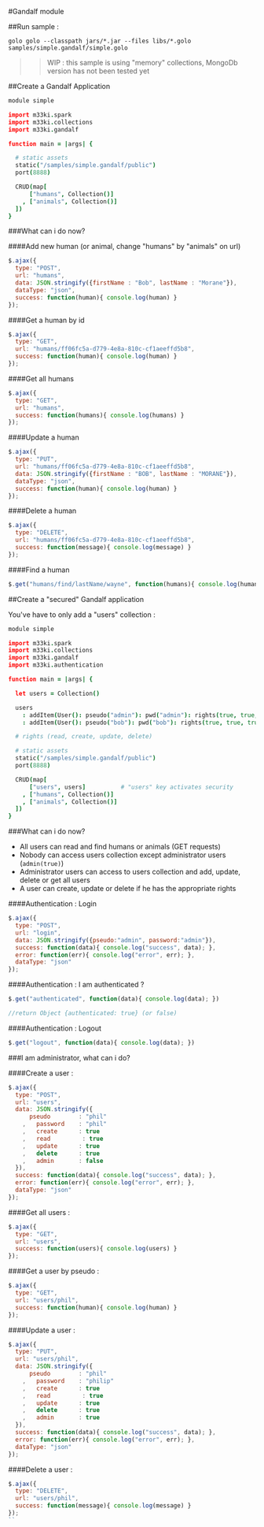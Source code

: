 #Gandalf module

##Run sample :

`golo golo --classpath jars/*.jar --files libs/*.golo samples/simple.gandalf/simple.golo`

>>WIP : this sample is using "memory" collections, MongoDb version has not been tested yet

##Create a Gandalf Application

```coffeescript
module simple

import m33ki.spark
import m33ki.collections
import m33ki.gandalf

function main = |args| {

  # static assets
  static("/samples/simple.gandalf/public")
  port(8888)

  CRUD(map[
      ["humans", Collection()]
    , ["animals", Collection()]
  ])
}
```

###What can i do now?

####Add new human (or animal, change "humans" by "animals" on url)

```javascript
$.ajax({
  type: "POST",
  url: "humans",
  data: JSON.stringify({firstName : "Bob", lastName : "Morane"}),
  dataType: "json",
  success: function(human){ console.log(human) }
});
```

####Get a human by id

```javascript
$.ajax({
  type: "GET",
  url: "humans/ff06fc5a-d779-4e8a-810c-cf1aeeffd5b8",
  success: function(human){ console.log(human) }
});
```

####Get all humans

```javascript
$.ajax({
  type: "GET",
  url: "humans",
  success: function(humans){ console.log(humans) }
});
```

####Update a human

```javascript
$.ajax({
  type: "PUT",
  url: "humans/ff06fc5a-d779-4e8a-810c-cf1aeeffd5b8",
  data: JSON.stringify({firstName : "BOB", lastName : "MORANE"}),
  dataType: "json",
  success: function(human){ console.log(human) }
});
```

####Delete a human

```javascript
$.ajax({
  type: "DELETE",
  url: "humans/ff06fc5a-d779-4e8a-810c-cf1aeeffd5b8",
  success: function(message){ console.log(message) }
});
```

####Find a human

```javascript
$.get("humans/find/lastName/wayne", function(humans){ console.log(humans); })
```

##Create a "secured" Gandalf application

You've have to only add a "users" collection :

```coffeescript
module simple

import m33ki.spark
import m33ki.collections
import m33ki.gandalf
import m33ki.authentication

function main = |args| {

  let users = Collection()

  users
    : addItem(User(): pseudo("admin"): pwd("admin"): rights(true, true, true, true): admin(true))
    : addItem(User(): pseudo("bob"): pwd("bob"): rights(true, true, true, false))

  # rights (read, create, update, delete)

  # static assets
  static("/samples/simple.gandalf/public")
  port(8888)

  CRUD(map[
      ["users", users]          # "users" key activates security
    , ["humans", Collection()]
    , ["animals", Collection()]
  ])
}
```

###What can i do now?

- All users can read and find humans or animals (GET requests)
- Nobody can access users collection except administrator users (`admin(true)`)
- Administrator users can access to users collection and add, update, delete or get all users
- A user can create, update or delete if he has the appropriate rights

####Authentication : Login

```javascript
$.ajax({
  type: "POST",
  url: "login",
  data: JSON.stringify({pseudo:"admin", password:"admin"}),
  success: function(data){ console.log("success", data); },
  error: function(err){ console.log("error", err); },
  dataType: "json"
});
```

####Authentication : I am authenticated ?

```javascript
$.get("authenticated", function(data){ console.log(data); })

//return Object {authenticated: true} (or false)
```

####Authentication : Logout

```javascript
$.get("logout", function(data){ console.log(data); })
```

###I am administrator, what can i do?

####Create a user :

```javascript
$.ajax({
  type: "POST",
  url: "users",
  data: JSON.stringify({
      pseudo 		: "phil"
    ,	password 	: "phil"
    ,	create 		: true
    ,	read 		 : true
    ,	update 		: true
    ,	delete 		: true
    ,	admin 		: false
  }),
  success: function(data){ console.log("success", data); },
  error: function(err){ console.log("error", err); },
  dataType: "json"
});
```

####Get all users :

```javascript
$.ajax({
  type: "GET",
  url: "users",
  success: function(users){ console.log(users) }
});
```

####Get a user by pseudo :

```javascript
$.ajax({
  type: "GET",
  url: "users/phil",
  success: function(human){ console.log(human) }
});
```

####Update a user :

```javascript
$.ajax({
  type: "PUT",
  url: "users/phil",
  data: JSON.stringify({
      pseudo 		: "phil"
    ,	password 	: "philip"
    ,	create 		: true
    ,	read 		 : true
    ,	update 		: true
    ,	delete 		: true
    ,	admin 		: true
  }),
  success: function(data){ console.log("success", data); },
  error: function(err){ console.log("error", err); },
  dataType: "json"
});
```

####Delete a user :

```javascript
$.ajax({
  type: "DELETE",
  url: "users/phil",
  success: function(message){ console.log(message) }
});
``
